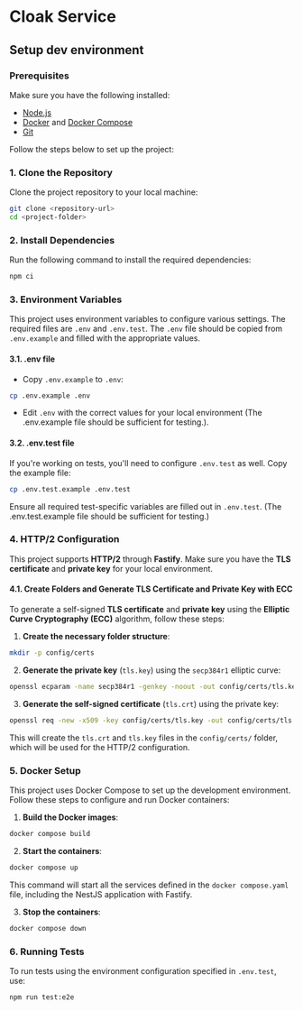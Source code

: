 # Cloak Service

## Setup dev environment

### Prerequisites

Make sure you have the following installed:

- [Node.js](https://nodejs.org/)
- [Docker](https://www.docker.com/get-started) and [Docker Compose](https://docs.docker.com/compose/install/)
- [Git](https://git-scm.com/)


Follow the steps below to set up the project:

### 1. Clone the Repository

Clone the project repository to your local machine:

```bash
git clone <repository-url>
cd <project-folder>
```

### 2. Install Dependencies

Run the following command to install the required dependencies:

```bash
npm ci
```

### 3. Environment Variables

This project uses environment variables to configure various settings. The required files are `.env` and `.env.test`. The `.env` file should be copied from `.env.example` and filled with the appropriate values.

#### 3.1. .env file

- Copy `.env.example` to `.env`:

```bash
cp .env.example .env
```

- Edit `.env` with the correct values for your local environment (The .env.example file should be sufficient for testing.).

#### 3.2. .env.test file

If you're working on tests, you'll need to configure `.env.test` as well. Copy the example file:

```bash
cp .env.test.example .env.test
```

Ensure all required test-specific variables are filled out in `.env.test`. (The .env.test.example file should be sufficient for testing.)

### 4. HTTP/2 Configuration

This project supports **HTTP/2** through **Fastify**. Make sure you have the **TLS certificate** and **private key** for your local environment.

#### 4.1. Create Folders and Generate TLS Certificate and Private Key with ECC

To generate a self-signed **TLS certificate** and **private key** using the **Elliptic Curve Cryptography (ECC)** algorithm, follow these steps:

1. **Create the necessary folder structure**:

```bash
mkdir -p config/certs
```

2. **Generate the private key** (`tls.key`) using the `secp384r1` elliptic curve:

```bash
openssl ecparam -name secp384r1 -genkey -noout -out config/certs/tls.key
```

3. **Generate the self-signed certificate** (`tls.crt`) using the private key:

```bash
openssl req -new -x509 -key config/certs/tls.key -out config/certs/tls.crt -days 365
```

This will create the `tls.crt` and `tls.key` files in the `config/certs/` folder, which will be used for the HTTP/2 configuration.


### 5. Docker Setup

This project uses Docker Compose to set up the development environment. Follow these steps to configure and run Docker containers:

1. **Build the Docker images**:

```bash
docker compose build
```

2. **Start the containers**:

```bash
docker compose up 
```

This command will start all the services defined in the `docker compose.yaml` file, including the NestJS application with Fastify.

3. **Stop the containers**:

```bash
docker compose down
```

### 6. Running Tests

To run tests using the environment configuration specified in `.env.test`, use:

```bash
npm run test:e2e
```
